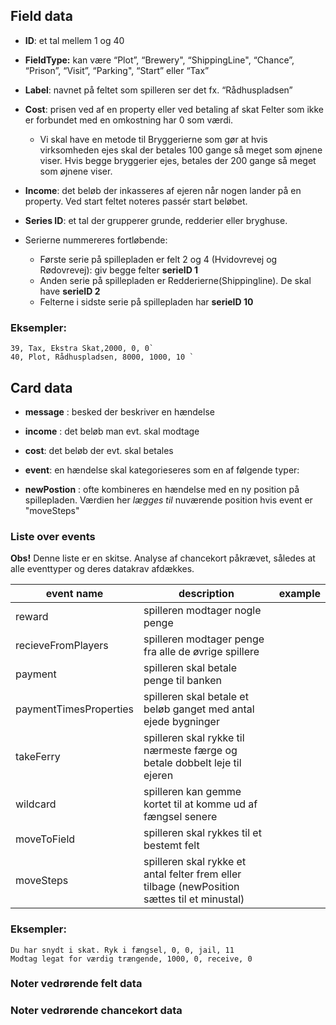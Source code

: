 ## Field data

- **ID**: et tal mellem 1 og 40

- **FieldType:** kan være “Plot”, “Brewery", “ShippingLine", “Chance”, “Prison”, “Visit”, “Parking", “Start” eller “Tax”

- **Label**: navnet på feltet som spilleren ser det
  fx. “Rådhuspladsen”

- **Cost**: prisen ved af en property eller ved betaling af skat
  Felter som ikke er forbundet med en omkostning har 0 som værdi.
    - Vi skal have en metode til Bryggerierne som gør at hvis virksomheden ejes skal der betales 100 gange så meget som øjnene viser. Hvis begge bryggerier ejes, betales der 200 gange så meget som øjnene viser.

- **Income**: det beløb der inkasseres af ejeren når nogen lander på en property.
  Ved start feltet noteres passér start beløbet.

- **Series ID**: et tal der grupperer grunde, redderier eller bryghuse.
- Serierne nummereres fortløbende: 

  -  Første serie på spillepladen er felt 2 og 4 (Hvidovrevej og Rødovrevej): giv begge felter **serieID 1**
  -  Anden serie på spillepladen er Redderierne(Shippingline). De skal have **serieID 2**
  -  Felterne i sidste serie på spillepladen har **serieID 10**

### Eksempler:

```csv
39, Tax, Ekstra Skat,2000, 0, 0`
40, Plot, Rådhuspladsen, 8000, 1000, 10 `
```


## Card data

- **message** : besked der beskriver en hændelse

- **income** : det beløb man evt. skal modtage

- **cost**: det beløb der evt. skal betales

- **event**: en hændelse skal kategorieseres som en af følgende typer: 

- **newPostion** : ofte kombineres en hændelse med en ny position på spillepladen. Værdien her _lægges til_ nuværende position hvis event er "moveSteps"

### Liste over events
**Obs!** 
Denne liste er en skitse. Analyse af chancekort påkrævet, således at alle eventtyper og deres datakrav afdækkes. 

| event name             | description                                                                                  | example |
|------------------------|----------------------------------------------------------------------------------------------|--- |
| reward                 | spilleren modtager nogle penge                                                               ||
| recieveFromPlayers     | spilleren modtager penge fra alle de øvrige spillere                                         ||
| payment                | spilleren skal betale penge til banken                                                       ||
| paymentTimesProperties | spilleren skal betale et beløb ganget med antal ejede bygninger                              ||
| takeFerry              | spilleren skal rykke til nærmeste færge og betale dobbelt leje til ejeren                    ||
| wildcard               | spilleren kan gemme kortet til at komme ud af fængsel senere                                 ||
| moveToField            | spilleren skal rykkes til et bestemt felt                                                    ||
| moveSteps              | spilleren skal rykke et antal felter frem eller tilbage (newPosition sættes til et minustal) |


### Eksempler:
```csv
Du har snydt i skat. Ryk i fængsel, 0, 0, jail, 11
Modtag legat for værdig trængende, 1000, 0, receive, 0
```


### Noter vedrørende felt data

### Noter vedrørende chancekort data
